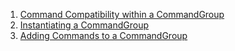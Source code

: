 1) [Command Compatibility within a CommandGroup](#1)
2) [Instantiating a CommandGroup](#2)
3) [Adding Commands to a CommandGroup](#3)
